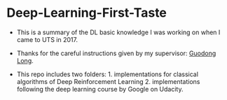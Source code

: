 # Deep-Learning-First-Taste
- This is a summary of the DL basic knowledge I was working on when I came to UTS in 2017.

- Thanks for the careful instructions given by my supervisor: [Guodong Long](https://www.uts.edu.au/staff/guodong.long).

- This repo includes two folders: 1. implementations for classical algorithms of Deep Reinforcement Learning 2. implementations following the deep learning course by Google on Udacity.

